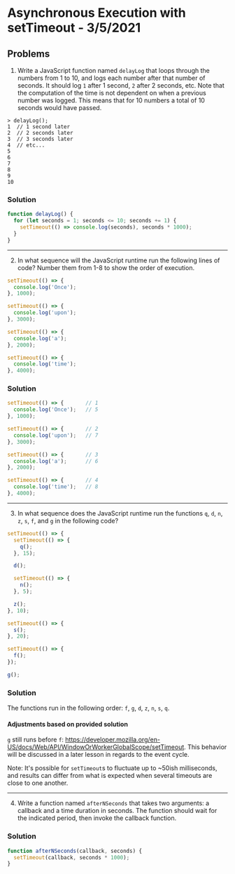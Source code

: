 
# Asynchronous Execution with setTimeout - 3/5/2021

## Problems

1. Write a JavaScript function named `delayLog` that loops through the numbers from 1 to 10, and logs each number after that number of seconds. It should log `1` after 1 second, `2` after 2 seconds, etc. Note that the computation of the time is not dependent on when a previous number was logged. This means that for 10 numbers a total of 10 seconds would have passed.

```
> delayLog();
1  // 1 second later
2  // 2 seconds later
3  // 3 seconds later
4  // etc...
5
6
7
8
9
10
```

### Solution

```javascript
function delayLog() {
  for (let seconds = 1; seconds <= 10; seconds += 1) {
    setTimeout(() => console.log(seconds), seconds * 1000);
  }
}
```

---

2. In what sequence will the JavaScript runtime run the following lines of code? Number them from 1-8 to show the order of execution.

```javascript
setTimeout(() => {
  console.log('Once');
}, 1000);

setTimeout(() => {
  console.log('upon');
}, 3000);

setTimeout(() => {
  console.log('a');
}, 2000);

setTimeout(() => {
  console.log('time');
}, 4000);
```

### Solution

```javascript
setTimeout(() => {       // 1
  console.log('Once');   // 5
}, 1000);

setTimeout(() => {       // 2
  console.log('upon');   // 7
}, 3000);

setTimeout(() => {       // 3
  console.log('a');      // 6
}, 2000);

setTimeout(() => {       // 4
  console.log('time');   // 8
}, 4000);
```

---

3. In what sequence does the JavaScript runtime run the functions `q`, `d`, `n`, `z`, `s`, `f`, and `g` in the following code?

```javascript
setTimeout(() => {
  setTimeout(() => {
    q();
  }, 15);

  d();

  setTimeout(() => {
    n();
  }, 5);

  z();
}, 10);

setTimeout(() => {
  s();
}, 20);

setTimeout(() => {
  f();
});

g();
```

### Solution

The functions run in the following order: `f`, `g`, `d`, `z`, `n`, `s`, `q`.

#### Adjustments based on provided solution

`g` still runs before `f`: https://developer.mozilla.org/en-US/docs/Web/API/WindowOrWorkerGlobalScope/setTimeout. This behavior will be discussed in a later lesson in regards to the event cycle.

Note: It's possible for `setTimeout`s to fluctuate up to ~50ish milliseconds, and results can differ from what is expected when several timeouts are close to one another.

---

4. Write a function named `afterNSeconds` that takes two arguments: a callback and a time duration in seconds. The function should wait for the indicated period, then invoke the callback function.

### Solution

```javascript
function afterNSeconds(callback, seconds) {
  setTimeout(callback, seconds * 1000);
}
```
